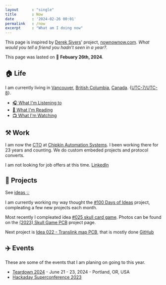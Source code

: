 ```yaml
---
layout      : "single"
title       : Now
date        : '2024-02-26 00:01'
permalink   : /now
excerpt     : "What am I doing now"
---
```


This page is inspired by [Derek Sivers](https://sive.rs/?ref=blog.abluestar.com)' project, [nownownow.com](https://nownownow.com/about?ref=blog.abluestar.com). _What would you tell a friend you hadn’t seen in a year?_.

This page was lasted on 📅 __Febuary 26th, 2024__.

## 🏠 Life

I am currently living in [Vancouver](https://en.wikipedia.org/wiki/Vancouver), [British Columbia](https://en.wikipedia.org/wiki/British_Columbia), [Canada](https://en.wikipedia.org/wiki/Canada). {[UTC-7/UTC-8](https://time.is/Vancouver)}.

- [🎧 What I'm Listening to](https://www.last.fm/user/funvill)
- [📔 What I'm Reading](https://www.goodreads.com/user/show/67027762)
- [📺 What I'm Watching](https://letterboxd.com/funvill/films/by/entry-rating/size/large/)

## ⚒️ Work

I am now the [CTO](https://en.wikipedia.org/wiki/Chief_technology_officer) at [Chipkin Automation Systems](https://store.chipkin.com/). I been working there for 23 years and counting. We do custom embeded projects and protocol converts.

I am not looking for job offers at this time. [LinkedIn](https://www.linkedin.com/in/steven-smethurst-89904320/)

## 🎨 Projects

See [ideas 💡](/ideas)

I am currently working my way thought the [#100 Days of Ideas](/projects/2023-100-ideas/) project, compleating a few new projects each month.

Most recently I compleated idea [#025 skull card game](/projects/2023-skull-game-pcb/). Photos can be found on the [(2023) Skull Game PCB](/projects/2023-skull-game-pcb/) project page.

Next project is [Idea 022 - Translink map PCB](/idea022-translink-map-pcb/), that is mostly done [GitHub](https://github.com/funvill/vancouver-skytrain-pcb)

## ✈️ Events

These are some of the events that I am planing on going to this year.

- [Teardown 2024](https://www.crowdsupply.com/teardown/portland-2024) - June 21 - 23, 2024 - Portland, OR, USA
- [Hackaday Superconference 2023](https://hackaday.com/)
